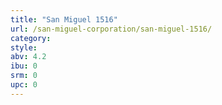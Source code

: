 ```yaml
---
title: "San Miguel 1516"
url: /san-miguel-corporation/san-miguel-1516/
category: 
style: 
abv: 4.2
ibu: 0
srm: 0
upc: 0
---
```


